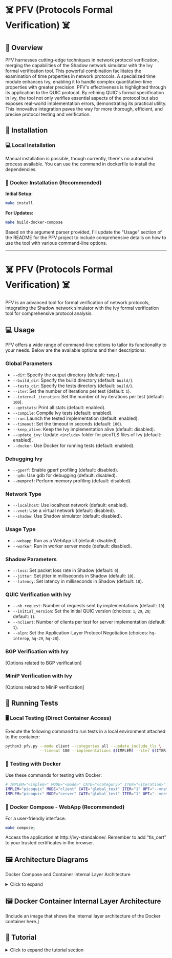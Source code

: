 # :skull_and_crossbones: PFV (Protocols Formal Verification) :skull_and_crossbones:

## :rocket: Overview

PFV harnesses cutting-edge techniques in network protocol verification, merging the capabilities of the Shadow network simulator with the Ivy formal verification tool. This powerful combination facilitates the examination of time properties in network protocols. A specialized time module enhances Ivy, enabling it to handle complex quantitative-time properties with greater precision. PFV's effectiveness is highlighted through its application to the QUIC protocol. By refining QUIC's formal specification in Ivy, the tool not only verifies essential aspects of the protocol but also exposes real-world implementation errors, demonstrating its practical utility. This innovative integration paves the way for more thorough, efficient, and precise protocol testing and verification.

## :wrench: Installation

### :computer: Local Installation

Manual installation is possible, though currently, there's no automated process available.
You can use the command in dockerfile to install the dependencies.

### :whale: Docker Installation (Recommended)

**Initial Setup:**
```bash
make install
```

**For Updates:**
```bash
make build-docker-compose
```

Based on the argument parser provided, I'll update the "Usage" section of the README for the PFV project to include comprehensive details on how to use the tool with various command-line options.

---

# :skull_and_crossbones: PFV (Protocols Formal Verification) :skull_and_crossbones:

PFV is an advanced tool for formal verification of network protocols, integrating the Shadow network simulator with the Ivy formal verification tool for comprehensive protocol analysis.

## :computer: Usage

PFV offers a wide range of command-line options to tailor its functionality to your needs. Below are the available options and their descriptions:

### Global Parameters

- `--dir`: Specify the output directory (default: `temp/`).
- `--build_dir`: Specify the build directory (default: `build/`).
- `--tests_dir`: Specify the tests directory (default: `build/`).
- `--iter`: Set the number of iterations per test (default: `1`).
- `--internal_iteration`: Set the number of Ivy iterations per test (default: `100`).
- `--getstats`: Print all stats (default: enabled).
- `--compile`: Compile Ivy tests (default: enabled).
- `--run`: Launch the tested implementation (default: enabled).
- `--timeout`: Set the timeout in seconds (default: `100`).
- `--keep_alive`: Keep the Ivy implementation alive (default: disabled).
- `--update_ivy`: Update `<include>` folder for picoTLS files of Ivy (default: enabled).
- `--docker`: Use Docker for running tests (default: enabled).

### Debugging Ivy

- `--gperf`: Enable gperf profiling (default: disabled).
- `--gdb`: Use gdb for debugging (default: disabled).
- `--memprof`: Perform memory profiling (default: disabled).

### Network Type

- `--localhost`: Use localhost network (default: enabled).
- `--vnet`: Use a virtual network (default: disabled).
- `--shadow`: Use Shadow simulator (default: disabled).

### Usage Type

- `--webapp`: Run as a WebApp UI (default: disabled).
- `--worker`: Run in worker server mode (default: disabled).

### Shadow Parameters

- `--loss`: Set packet loss rate in Shadow (default: `0`).
- `--jitter`: Set jitter in milliseconds in Shadow (default: `10`).
- `--latency`: Set latency in milliseconds in Shadow (default: `10`).

### QUIC Verification with Ivy

- `--nb_request`: Number of requests sent by implementations (default: `10`).
- `--initial_version`: Set the initial QUIC version (choices: `1`, `29`, `28`; default: `1`).
- `--nclient`: Number of clients per test for server implementation (default: `1`).
- `--alpn`: Set the Application-Layer Protocol Negotiation (choices: `hq-interop`, `hq-29`, `hq-28`).

### BGP Verification with Ivy

[Options related to BGP verification]

### MiniP Verification with Ivy

[Options related to MiniP verification]

## :running: Running Tests

### :desktop_computer: Local Testing (Direct Container Access)

Execute the following command to run tests in a local environment attached to the container:
```bash
python3 pfv.py --mode client --categories all --update_include_tls \
               --timeout 180 --implementations $(IMPLEM) --iter $(ITER) --compile  --initial_version 29 --alpn hq-29
```

### :whale: Testing with Docker

Use these commands for testing with Docker:
```bash
# IMPLEM="<implem>" MODE="<mode>" CATE="<category>" ITER="<iteration>" OPT="<options>" make test-<version>
IMPLEM="picoquic" MODE="client" CATE="global_test" ITER="1" OPT="--vnet" make test-draft29
IMPLEM="picoquic" MODE="server" CATE="global_test" ITER="1" OPT="--vnet" make test-rfc9000
```

### :whale: Docker Compose - WebApp (Recommended)

For a user-friendly interface:
```bash
make compose;
```
Access the application at http://ivy-standalone/. Remember to add "tls_cert" to your trusted certificates in the browser.

## :framed_picture: Architecture Diagrams
Docker Compose and Container Internal Layer Architecture
<details>
<summary>Click to expand</summary>
Docker Compose Architecture	Docker Container Internal Architecture
	
</details>

## :framed_picture: Docker Container Internal Layer Architecture

[Include an image that shows the internal layer architecture of the Docker container here.]
## :arrow_down_small: Tutorial
<details>
<summary>Click to expand the tutorial section</summary>
Getting Started with PFV

    [Here, provide the initial steps or introduction for the tutorial.]

...
</details>